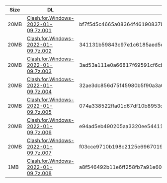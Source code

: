 |    Size   |     DL  | sha512sum |
|  ---  |  ---  |  ---  |
| 20MB | [Clash.for.Windows-2022-01-09.7z.001](https://cdn.jsdelivr.net/gh/appleians/cfw_intel@main/Clash.for.Windows-2022-01-09.7z.001) | bf7f5d5c4665a08364f46190837bb4bde09ecd6dd4c2585140c3e64a15ba8054ee687f00a9450b1f55a0945801c427d57b325830b22497fbd9922614edd03e96 |
| 20MB | [Clash.for.Windows-2022-01-09.7z.002](https://cdn.jsdelivr.net/gh/appleians/cfw_intel@main/Clash.for.Windows-2022-01-09.7z.002) | 341131b59843c97e1c6185aed5ebc4e9056a1fcf49a052ec99c3d63f58c8485ef84b6abf89e6afda8925108648f9851813a4f4613e5ce4b83c548d2a81fc5ead |
| 20MB | [Clash.for.Windows-2022-01-09.7z.003](https://cdn.jsdelivr.net/gh/appleians/cfw_intel@main/Clash.for.Windows-2022-01-09.7z.003) | 3ad53a111e0a66817f69591cf6cb888d49b8b4ab753fc62d856b8042efe955fe0d674c524efd2e5f87a287026cf5c3ada0172402bcbd15136f9113e15be787a9 |
| 20MB | [Clash.for.Windows-2022-01-09.7z.004](https://cdn.jsdelivr.net/gh/appleians/cfw_intel@main/Clash.for.Windows-2022-01-09.7z.004) | 32ae3dc856d75f45980b5f90a3a0ff0b05521651784c15631413b02c7e0d74bc60fd60b3fea5ac5c1fbfeb8be1388f335de25eba6347e2ccfe6c35e93b1d2b60 |
| 20MB | [Clash.for.Windows-2022-01-09.7z.005](https://cdn.jsdelivr.net/gh/appleians/cfw_intel@main/Clash.for.Windows-2022-01-09.7z.005) | 074a338522ffa01d67df10b8953c89a0321f931fe20417158c6082fcd1d2abd4a9e6bd8a347cb0ffc1430c684b6f1017bdc5146b962c9c18ccdfa01d2605e85a |
| 20MB | [Clash.for.Windows-2022-01-09.7z.006](https://cdn.jsdelivr.net/gh/appleians/cfw_intel@main/Clash.for.Windows-2022-01-09.7z.006) | e94ad5eb490205aa3320ee54411bd3db5c68d76ffabc3319d876fc40d8431696dd7b0e185c30a14572d11176ccb1ac16c6ce9c50ea77300572116ff65fd72642 |
| 20MB | [Clash.for.Windows-2022-01-09.7z.007](https://cdn.jsdelivr.net/gh/appleians/cfw_intel@main/Clash.for.Windows-2022-01-09.7z.007) | f03cce9710b198c2125e6967019027a87ae3183f4348aedf28a65f2eb39c4eeae05c120ebe7a3094a84ce9d9928e6ace83c3ae282e979f317541f10cddc399b6 |
| 1MB | [Clash.for.Windows-2022-01-09.7z.008](https://cdn.jsdelivr.net/gh/appleians/cfw_intel@main/Clash.for.Windows-2022-01-09.7z.008) | a8f546492b11e6ff258fb7a91e602df070dc4db8369a2da0dd43372cd1336e5fea3792a5ba6f123435a7ed705abbe03207fbd0aefb9ac2f5b2e457d7b88ae38b |
